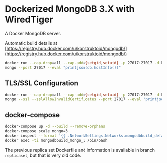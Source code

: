 
# Dockerized MongoDB 3.X with WiredTiger

A Docker MongoDB server.

Automatic build details at [https://registry.hub.docker.com/u/konstruktoid/mongodb/](https://registry.hub.docker.com/u/konstruktoid/mongodb/)

```sh
docker run --cap-drop=all --cap-add={setgid,setuid} -p 27017:27017 -d konstruktoid/mongodb
mongo --port 27017 --eval "printjson(db.hostInfo())"
```

## TLS/SSL Configuration

```sh
docker run --cap-drop=all --cap-add={setgid,setuid} -p 27017:27017 -d konstruktoid/mongodb --sslMode requireSSL --sslPEMKeyFile /etc/ssl/mongodb.pem
mongo --ssl --sslAllowInvalidCertificates --port 27017 --eval 'printjson(db.hostInfo())'
```

## docker-compose

```sh
docker-compose up -d --build --remove-orphans
docker-compose scale mongo=3
docker inspect --format '{{ .NetworkSettings.Networks.mongodbbuild_default.IPAddress }}' $(docker ps -q)
docker exec -ti mongodbbuild_mongo_1 /bin/bash
```

The previous replica set Dockerfile and information is available in branch `replicaset`, but that is very old code.
